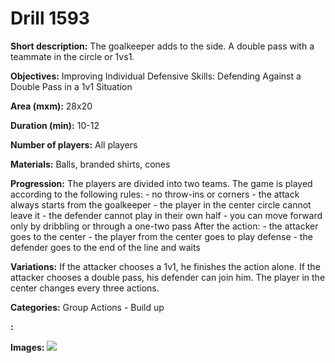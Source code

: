 # Drill 1593

**Short description:**
The goalkeeper adds to the side. A double pass with a teammate in the circle or 1vs1.

**Objectives:**
Improving Individual Defensive Skills: Defending Against a Double Pass in a 1v1 Situation

**Area (mxm):**
28x20

**Duration (min):**
10-12

**Number of players:**
All players

**Materials:**
Balls, branded shirts, cones

**Progression:**
The players are divided into two teams. The game is played according to the following rules: - no throw-ins or corners - the attack always starts from the goalkeeper - the player in the center circle cannot leave it - the defender cannot play in their own half - you can move forward only by dribbling or through a one-two pass After the action: - the attacker goes to the center - the player from the center goes to play defense - the defender goes to the end of the line and waits

**Variations:**
If the attacker chooses a 1v1, he finishes the action alone. If the attacker chooses a double pass, his defender can join him. The player in the center changes every three actions.

**Categories:**
Group Actions - Build up

**:**


**Images:**
![](https://www.coachingfutsal.com/\images\c802cd2b-55bf-4035-81b8-ce1b9f1ae0c3_301.png)

